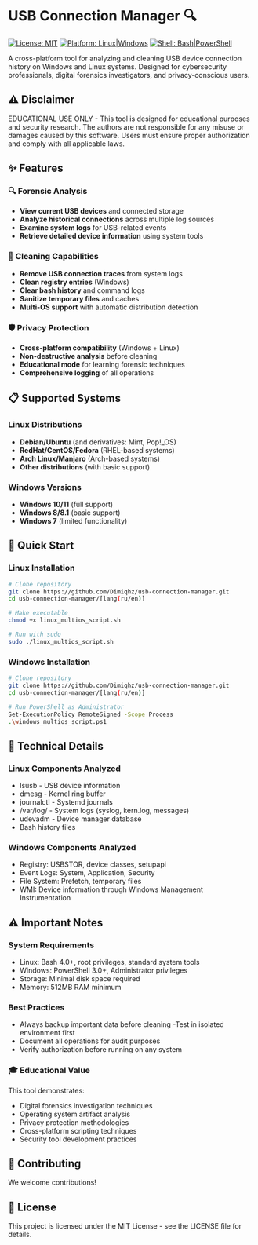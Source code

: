 # USB Connection Manager 🔍

[![License: MIT](https://img.shields.io/badge/License-MIT-yellow.svg)](https://opensource.org/licenses/MIT)
[![Platform: Linux|Windows](https://img.shields.io/badge/Platform-Linux%20%7C%20Windows-blue.svg)]()
[![Shell: Bash|PowerShell](https://img.shields.io/badge/Shell-Bash%20%7C%20PowerShell-green.svg)]()

A cross-platform tool for analyzing and cleaning USB device connection history on Windows and Linux systems. Designed for cybersecurity professionals, digital forensics investigators, and privacy-conscious users.

## ⚠️ Disclaimer
EDUCATIONAL USE ONLY - This tool is designed for educational purposes and security research. The authors are not responsible for any misuse or damages caused by this software. Users must ensure proper authorization and comply with all applicable laws.

## ✨ Features

### 🔍 Forensic Analysis
- **View current USB devices** and connected storage
- **Analyze historical connections** across multiple log sources
- **Examine system logs** for USB-related events
- **Retrieve detailed device information** using system tools

### 🧹 Cleaning Capabilities
- **Remove USB connection traces** from system logs
- **Clean registry entries** (Windows)
- **Clear bash history** and command logs
- **Sanitize temporary files** and caches
- **Multi-OS support** with automatic distribution detection

### 🛡️ Privacy Protection
- **Cross-platform compatibility** (Windows + Linux)
- **Non-destructive analysis** before cleaning
- **Educational mode** for learning forensic techniques
- **Comprehensive logging** of all operations

## 📋 Supported Systems

### Linux Distributions
- **Debian/Ubuntu** (and derivatives: Mint, Pop!_OS)
- **RedHat/CentOS/Fedora** (RHEL-based systems)
- **Arch Linux/Manjaro** (Arch-based systems)
- **Other distributions** (with basic support)

### Windows Versions
- **Windows 10/11** (full support)
- **Windows 8/8.1** (basic support)
- **Windows 7** (limited functionality)

## 🚀 Quick Start

### Linux Installation
```bash
# Clone repository
git clone https://github.com/Dimiqhz/usb-connection-manager.git
cd usb-connection-manager/[lang(ru/en)]

# Make executable
chmod +x linux_multios_script.sh

# Run with sudo
sudo ./linux_multios_script.sh
```

### Windows Installation
```bash
# Clone repository
git clone https://github.com/Dimiqhz/usb-connection-manager.git
cd usb-connection-manager/[lang(ru/en)]

# Run PowerShell as Administrator
Set-ExecutionPolicy RemoteSigned -Scope Process
.\windows_multios_script.ps1
```

## 🔧 Technical Details
### Linux Components Analyzed
- lsusb - USB device information
- dmesg - Kernel ring buffer
- journalctl - Systemd journals
- /var/log/ - System logs (syslog, kern.log, messages)
- udevadm - Device manager database
- Bash history files

### Windows Components Analyzed
- Registry: USBSTOR, device classes, setupapi
- Event Logs: System, Application, Security
- File System: Prefetch, temporary files
- WMI: Device information through Windows Management Instrumentation

## ⚠️ Important Notes
### System Requirements
- Linux: Bash 4.0+, root privileges, standard system tools
- Windows: PowerShell 3.0+, Administrator privileges
- Storage: Minimal disk space required
- Memory: 512MB RAM minimum

### Best Practices
- Always backup important data before cleaning
-Test in isolated environment first
- Document all operations for audit purposes
- Verify authorization before running on any system

### 🎓 Educational Value
This tool demonstrates:
- Digital forensics investigation techniques
- Operating system artifact analysis
- Privacy protection methodologies
- Cross-platform scripting techniques
- Security tool development practices

## 🤝 Contributing
We welcome contributions!

## 📜 License
This project is licensed under the MIT License - see the LICENSE file for details.